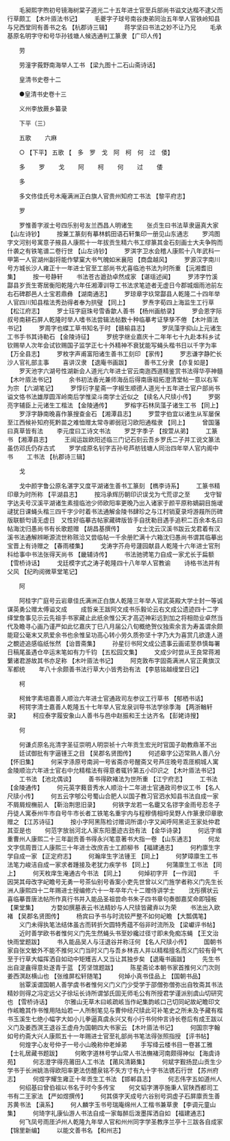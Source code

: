 <!-- { "loadSidebar": true } -->
　　毛昶熙字煦初号镜海树棠子道光二十五年进士官至兵部尚书谥文达楷不逮父而行草颇工 【木叶厱法书记】 
　　毛夔字子球号南谷庚弟同治五年举人官铁岭知县与兄西堂同有善书之名 【杭郡诗三辑】 
　　蒋学坚曰书法之妙不让乃兄 
　　毛承基原名明字守和号华孙钱塘人候选通判工篆隶 【广印人传】 

　　劳 

　　劳潼字莪野南海举人工书 【梁九图十二石山斋诗话】 

　　皇清书史卷十二 

　　●皇清书史卷十三 

　　义州李放蕨乡纂录 

　　下平（三） 

　　五歌 
　　六麻 

　　○ 【下平】 五歌 【　多　罗　戈　阿　柯　何　过　倭】 

　　多 
　　罗 
　　戈 
　　阿 
　　柯 
　　何 
　　过 
　　倭 

　　多 

　　多文佟佳氏号木庵满洲正白旗人官贵州知府工书法 【黎平府志】 

　　罗 

　　罗惟善字淑士号四乐别号友兰西昌人明诸生 
　　张贞生曰书法草隶逼真大家 【山左诗钞】 
　　按兼工篆刻有摹林鹤田语石轩集印一册见山东通志 
　　罗鸿图字文河别号寓意子掖县人康熙十一年拔贡生精六书工缪篆其金石刻画士大夫争购而什袭之有铁笔谱二卷行世 【山左诗钞】 
　　罗淇字卫水会稽人康熙十八年武科一甲第一人官湖州副将能作擘窠大书气魄如米襄阳 【商盘越风】 
　　罗源汉字南川号方城长沙人雍正十一年进士官至工部尚书尤喜临池书法为时所重 【沅湘耆旧集】 
　　按一号静轩 
　　书法苍古遒劲卓然成家 【谌瑶述闻】 
　　罗沛字竹溪酃县岁贡生寄居衡阳乾隆六年任湘潭训导工书法求笔迹者无虚日今郡城烟雨池前左右石碑郡邑人士宝若鼎彝 【湖南通志】 
　　罗琼章字玖常酃县人乾隆二十四年举人官四川知县楷法秀劲得者奉为拱璧 【同上】 
　　罗焘字荀四上海监生工行草 【松江府志】 
　　罗士珏字庭珠号雪香歙人善书 【杨州画舫录】 
　　罗会恩字际叔号南耕石屏人乾隆时举人嗜书法尝辑法帖数十种临摹考证孳孳不倦 【木叶厱法书记】 
　　罗周字也蝶工草书知名于时 【赣榆县志】 
　　罗凤藻字抑山上元诸生工书手书其诗勒石 【金陵诗征】 
　　罗统字继业嘉庆十二年年七十九赴本科乡试钦赐举人次年会试钦赐国子监学正七十外精神不衰犹能写蝇头楷书日以千字为率 【万全县志】 
　　罗枚字声甫富阳诸生善书工刻印 【家传】 
　　罗志谦字静贮长沙人官礼部主事 
　　喜讲汉隶 【退庵书画跋】 
　　善书工分隶 【亦复如是】 
　　罗天池字六湖号性湖新会人道光六年进士官云南迤西道精鉴赏书法得华亭神髓 【木叶厱法书记】 
　　余书初法香光兼师海岳后得南唐祖拓澄清堂帖一意以右军为宗 【六湖笔记】 
　　罗惇衍字星斋一字椒生顺德人道光十五年进士官户部尚书谥文恪书法雄厚圆浑岭南后学惟梁斗南学士近似之 【续名人尺牍小传】 
　　罗弼亮字辅臣上元诸生工楷法 【金陵通传】 
　　罗榕字石林凤藻子诸生工书 【同上】 
　　罗浮字静南晚喜作篆搜查金石 【湘潭县志】 
　　罗萱字伯宜以诸生从军屡保至江西候补知府死黔苗之难恤赠太常寺卿弱冠习欧阳通楷隶 【同上】 
　　曾国藩曰真草皆有法 
　　李元度曰工诗文书法 
　　罗芝字季子 【按萱从弟】 
　　工篆书 【湘潭县志】 
　　王闿运跋欧阳述临三门记石刻云吾乡罗氏二子并工说文篆法虽仿邓氏仍存古式 
　　罗学成原名钊字吉孙号芦舫钱塘人同治四年举人官内阁中书 
　　工书法 【杭郡诗三辑】 

　　戈 

　　戈中颜字鲁公原名湛字又度平湖诸生善书工篆刻 【檇李诗系】 
　　工篆书精印章为时所称 【平湖县志】 
　　按冯承辉历朝印识误戈为弋荒谬之至 
　　戈守智字达夫号汉溪平湖诸生素擅临池少师欧阳率更晚乃出入诸家于颜平原称嫡嗣目施叆叇犹日课蝇头楷三四千字少时着书法通解金陵书肆珍之与江村销夏录埒游屐所历碑版联额匄请无虚日　又性好临摹古帖家藏碑版皆手自抚勒目遇手追积二百余本名曰帖海沈归愚尚书有长歌题赠 【胡昌基撰传】 
　　女士沈云汉溪书跋云戈君着有汉溪书法通解辨晰源流世称赅洽又尝临帖一千余册贮满十六箱沈归愚尚书谓其临摹出宝晋上有诗赠之 【春雨楼集】 
　　戈涛字芥舟号蘧园献县人乾隆十六年进士官刑科给事中书法张得天尚书 【畿辅诗传】 
　　书法驰骋笔力自成一家尤长于扁额 【雪桥诗话】 
　　戈廷模字式之涛子乾隆四十八年举人官教谕 
　　诗格书法并有父风 【纪昀阅微草堂笔记】 

　　阿 

　　阿桂字广庭号云岩章佳氏满洲正白旗人乾隆三年举人官武英殿大学士封一等诚谋英勇公赠太傅谥文成 
　　成哲亲王跋阿文成书乐毅论云右文成公遗迹四十二字绎堂詹事见示云先祖手书家藏止此纸余惟公天才高迈神彩远到加之将相勋业卓然当代及瞻寻心画乃谨严如此忆嘉庆丁巳八月届公八旬概绝贺仪独索余言为寿盖谓余颇能窥公毫末又夙爱余书也余惟呈功高心转小劳久质弥坚十字乃大为喜赏几欲逢人道之覩迹追感临纸怅然 【诒晋斋集】 
　　孙星衍书阿文成公遗事云画诺至恭慎每署日稿尾虽遇仓卒运末笔如有力千钧 【五松园文集】 
　　文成少时尝从王良常蒋湘蘩诸君游故其书亦足称 【木叶厱法书记】 
　　阿克敦布字固斋满洲人官正黄旗汉军都统 
　　年八十余颇善书法行草大小皆秀劲有法 【李慈铭越缦堂日记】 

　　柯 

　　柯耸字素培嘉善人顺治六年进士官通政司左参议工行草书 【郁栖书话】 
　　柯锷字清士嘉善人乾隆五十七年举人官龙泉训导书法学徐季海 【两浙輶轩录】 
　　柯应泰字履安象山人善书与邑中赵振和王士达齐名 【彭姥诗搜】 

　　何 

　　何谦贞原名兆清字圣征崇明人明崇祯十六年贡生宏光时官国子助教鼎革不出 
　　廷试御批有字逼锺王之目 【吴郡名贤图传】 
　　何述皋字公迈常熟人善八分 【怀旧集】 
　　何采字涤原号南涧一号省斋亦号醒斋又号芦庄晚号乖厓桐城人寓金陵顺治六年进士官右中允精楷法有得意者辄钤第五小印识之 【木叶厱法书记】 
　　工书法 【池北偶谈】 
　　善书得欧褚法为世所重 【江宁府志】 
　　工书法 【金陵通传】 
　　何元英字蕤音秀水人顺治十二年进士官通政司参议工书 【名人尺牍小传】 
　　何五云字郇公号蜀山合肥人以国子教习官泗水知县书法自成一家不屑屑规橅前人 【靳治荆思旧录】 
　　何铁字龙若一名靇又名镠字金雨号忍冬子丹徒人寓泰州牛巿自号牛巿长者工铁笔名重宇内与程穆倩相埒吴野人作篆隶印章歌赠之 【江苏诗征】 
　　按小字阿黑陈检讨赠词所谓小字又闻呼阿黑讵王家处仲君其亚是也 
　　何范字放翁河北人家东阳墨迹古劲有法 【金华诗录】 
　　何远字维重曹州人康熙二十三年副贡善书得永兴笔意著书大指一卷 【山东通志】 
　　何龙文字信周晋江人康熙三十年进士改庶吉士工颜柳书 【福建通志】 
　　何杓廪生字学自成一家 【正定府志】 
　　何瀚庠生字法锺王 【同上】 
　　何梦璋廪生工书法笔力峻洁自成一家求者踵接及老犹力疾学书 【同上】 
　　何蒲廪生工书法 【同上】 
　　何天枚庠生淹通古今书法 【同上】 
　　何焯初字开 【一作润】 
　　千因哭其母改字屺瞻号无勇一号茶仙别号香案小吏先世曾以义门旌学者称义门先生长洲人康熙四十二年赐进士授编修六十一年卒年六十二赠侍讲学士 
　　沈彤撰状云喜临摹晋唐法帖所作真行书并入能品圣祖尝命书朱子四书章句奏御嘉奖命即锓板 【果堂集】 
　　方婺如撰墓表云书法精妙与人尺牍皆藏弆以为荣 
　　书法出入欧褚 【吴郡名贤图传】 
　　杨宾曰予书与时流较严整不如何屺瞻 【大瓢偶笔】 
　　义门未得执笔法结体虽古而转折欠圆特秀蕴不俗非时流所及 【梁巘评书帖】 
　　近时善学欧书者惟何义门先生然蝇头书至妙纔过径寸即未免痴冻蝇 【王文治快雨堂题跋】 
　　书入能品吴人与汪退谷并称汪何 【名人尺牍小传】 
　　国朝书家自张文敏外不能不推何义门当时义门与吾乡林吉人并以精楷擅名而义门较有骨气至于行草大幅挥洒自如动中矩矱吉人又当让其独步矣 【退庵书画跋】 
　　先生书出自湜盦得意处遂青于蓝 【芳坚馆题跋】 
　　陈星斋论本朝书家首推何义门次则姜西溟赵横山也 【张维屏松轩随笔】 
　　何焯小真书佳品上 【国朝书品】 
　　翁覃溪谓国朝人善学虞书者惟何义门义门少受学于邵僧弥僧弥出自牧斋其书法精妙则得之冯定远父子徐坛长诗所谓邹氏固无师毛公有所授君学谨派别虞山切研究也 【雪桥诗话】 
　　尔雅山无草木曰峐疏峐当作屺集韵峐口己切同屺故屺瞻印文作峐瞻其作书惟用陆灿若一人所制笔见与曹仲经尺牍此可补笔史之所未及予藏有楷书玉溪生七绝小幅字大如小儿拳逼真虞永兴又有小行书何仲言诗长卷后有成王跋以义门及姜西溟王退谷王虚舟为国朝四大书家云 【木叶厱法书记】 
　　何国宗字翰如号约斋大兴人康熙五十一年赐进士官至礼部尚书笔法得张照指授 【评书帖】 
　　何煌字心友号仲子一号小山晚称仲老焯弟 
　　手写绛云楼书目一卷甚工雅 【士礼居藏书题跋】 
　　何畋字道林号学山常人书法橅褚河南颇得神似 【海虞诗苑】 
　　何志澄字得亮莆田人工书法 【莆风清籁集】 
　　何斌字觐扬昆山贡生少学书于长洲姚浩得欧阳率更法仿醴泉铭不失方寸有九十字书法镌石行世 【苏州府志】 
　　何煜字耀生雍正十年贡生工书法 【邯郸县志】 
　　何志伟字五如道州人 
　　何绍基曰曾伯祖以书名于时今多传宝 
　　何文韬字渭亭施秉人官陕西都司工书有二王家法 【严如煜撰传】 
　　何其偀字天成号六谷别号洞虚子石屏廪贡生善苏黄书法 【滇系】 
　　何人麟字玉书号瑞庵绵州人工楷书兼草隶 【李调元童山集】 
　　何琦字礼康仙游人书法自成一家每醉后泼墨挥洒自如 【福建通志】 
　　何飞凤号雨厓泸州人乾隆九年举人官和州州同字学圣教序兰亭十三跋各自成家 【锦里新编】 
　　以能文善书名 【和州志】 
